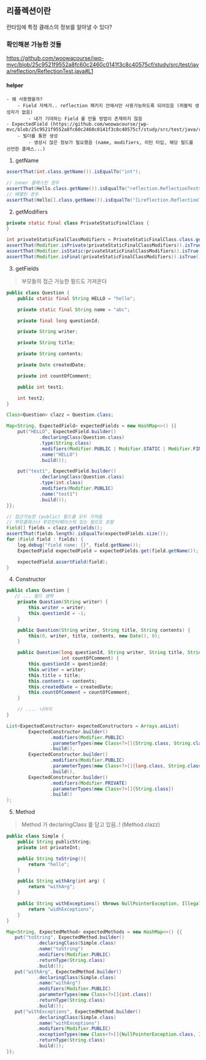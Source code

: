 ## 리플렉션이란

런타임에 특정 클래스의 정보를 알아낼 수 있다?


### 확인해본 가능한 것들
https://github.com/woowacourse/jwp-mvc/blob/25c9521f9552a8fc60c2460c0141f3c8c40575cf/study/src/test/java/reflection/ReflectionTest.java#L1

#### helper
    - 왜 사용했을까?
        - Field 자체가.. reflection 패키지 안에서만 사용가능하도록 되어있음 (퍼블릭 생성자가 없음)
            - 내가 기대하는 Field 를 만들 방법이 존재하지 않음
    - ExpectedField (https://github.com/woowacourse/jwp-mvc/blob/25c9521f9552a8fc60c2460c0141f3c8c40575cf/study/src/test/java/reflection/helper/ExpectedField.java#L1)
        - 빌더를 통한 생성
            - 생성시 많은 정보가 필요했음 (name, modifiers, 리턴 타입, 해당 필드를 선언한 클래스...)


1. getName

```java
assertThat(int.class.getName()).isEqualTo("int");

// inner 클래스인 경우
assertThat(Hello.class.getName()).isEqualTo("reflection.ReflectionTest$Hello");
// 배열인 경우
assertThat(Hello[].class.getName()).isEqualTo("[Lreflection.ReflectionTest$Hello;");
```

2. getModifiers

```java 
private static final class PrivateStaticFinalClass {
}

int privateStaticFinalClassModifiers = PrivateStaticFinalClass.class.getModifiers();
assertThat(Modifier.isPrivate(privateStaticFinalClassModifiers)).isTrue();
assertThat(Modifier.isStatic(privateStaticFinalClassModifiers)).isTrue();
assertThat(Modifier.isFinal(privateStaticFinalClassModifiers)).isTrue();
```

3. getFields
> 부모들의 접근 가능한 필드도 가져온다

```java
public class Question {
    public static final String HELLO = "hello";

    private static final String name = "abc";

    private final long questionId;

    private String writer;

    private String title;

    private String contents;

    private Date createdDate;

    private int countOfComment;

    public int test1;

    int test2;
}

Class<Question> clazz = Question.class;

Map<String, ExpectedField> expectedFields = new HashMap<>() {{
    put("HELLO", ExpectedField.builder()
            .declaringClass(Question.class)
            .type(String.class)
            .modifiers(Modifier.PUBLIC | Modifier.STATIC | Modifier.FINAL)
            .name("HELLO")
            .build());

    put("test1", ExpectedField.builder()
            .declaringClass(Question.class)
            .type(int.class)
            .modifiers(Modifier.PUBLIC)
            .name("test1")
            .build());
}};

// 접근가능한 (public) 필드를 모두 가져옴
// 부모클래스나 부모인터페이스의 있는 필드도 포함
Field[] fields = clazz.getFields();
assertThat(fields.length).isEqualTo(expectedFields.size());
for (Field field : fields) {
    log.debug("field name: {}", field.getName());
    ExpectedField expectedField = expectedFields.get(field.getName());

    expectedField.assertField(field);
}
```

4. Constructor

```java
public class Question {
   // ... 필드 생략
    private Question(String writer) {
        this.writer = writer;
        this.questionId = -1;
    }

    public Question(String writer, String title, String contents) {
        this(0, writer, title, contents, new Date(), 0);
    }

    public Question(long questionId, String writer, String title, String contents, Date createdDate,
                    int countOfComment) {
        this.questionId = questionId;
        this.writer = writer;
        this.title = title;
        this.contents = contents;
        this.createdDate = createdDate;
        this.countOfComment = countOfComment;
    }

    // .... 나머지 
}

List<ExpectedConstructor> expectedConstructors = Arrays.asList(
        ExpectedConstructor.builder()
                .modifiers(Modifier.PUBLIC)
                .parameterTypes(new Class<?>[]{String.class, String.class, String.class})
                .build(),
        ExpectedConstructor.builder()
                .modifiers(Modifier.PUBLIC)
                .parameterTypes(new Class<?>[]{long.class, String.class, String.class, String.class, Date.class, int.class})
                .build(),
        ExpectedConstructor.builder()
                .modifiers(Modifier.PRIVATE)
                .parameterTypes(new Class<?>[]{String.class})
                .build()
);
```

5. Method

> Method 가 declaringClass 를 담고 있음..! (Method.clazz)

```java
public class Simple {
    public String publicString;
    private int privateInt;

    public String toString(){
        return "hello";
    }

    public String withArg(int arg) {
        return "withArg";
    }

    public String withExceptions() throws NullPointerException, IllegalAccessException {
        return "widhExceptions";
    }
}

Map<String, ExpectedMethod> expectedMethods = new HashMap<>() {{
   put("toString", ExpectedMethod.builder()
           .declaringClass(Simple.class)
           .name("toString")
           .modifiers(Modifier.PUBLIC)
           .returnType(String.class)
           .build());
   put("withArg", ExpectedMethod.builder()
           .declaringClass(Simple.class)
           .name("withArg")
           .modifiers(Modifier.PUBLIC)
           .parameterTypes(new Class<?>[]{int.class})
           .returnType(String.class)
           .build());
   put("withExceptions", ExpectedMethod.builder()
           .declaringClass(Simple.class)
           .name("withExceptions")
           .modifiers(Modifier.PUBLIC)
           .exceptionTypes(new Class<?>[]{NullPointerException.class, IllegalAccessException.class})
           .returnType(String.class)
           .build());
}};
```
